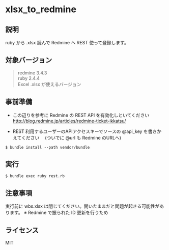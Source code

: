 
# xlsx_to_redmine


## 説明

ruby から .xlsx 読んで Redmine へ REST 使って登録します。


## 対象バージョン
> redmine 3.4.3  
> ruby 2.4.4  
> Excel .xlsx が使えるバージョン  


## 事前準備

+ この辺りを参考に Redmine の REST API を有効化しといてください
http://blog.redmine.jp/articles/redmine-ticket-ikkatsu/

+ REST 利用するユーザーのAPIアクセスキーでソースの @api_key を書きかえてください
　(ついでに @url も Redmine のURLへ)

```
$ bundle install --path vendor/bundle
```


## 実行
```
$ bundle exec ruby rest.rb
```


## 注意事項

実行前に wbs.xlsx は閉じてください。開いたままだと問題が起きる可能性があります。
※ Redmine で振られた ID 更新を行うため


## ライセンス

MIT
